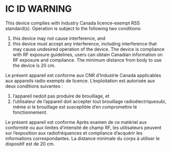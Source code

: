 # IC ID WARNING
This device complies with Industry Canada licence-exempt RSS standard(s). Operation is subject to the following two conditions:
1. this device may not cause interference, and
2. this device must accept any interference, including interference that may cause undesired operation of the device.
The device is compliance with RF exposure guidelines, users can obtain Canadian information on RF exposure and compliance. The minimum distance from body to use the device is 20 cm.

Le présent appareil est conforme aux CNR d’Industrie Canada applicables aux appareils radio exempts de licence. L’exploitation est autorisée aux deux conditions suivantes :
1. l’appareil nedoit pas produire de brouillage, et
2.  l’utilisateur de l’appareil doit accepter tout brouillage radioélectriquesubi, même si le brouillage est susceptible d’en compromettre le fonctionnement.

Le présent appareil est conforme Après examen de ce matériel aux conformité ou aux limites d’intensité de champ RF, les utilisateurs peuvent sur l’exposition aux radiofréquences et compliance d’acquérir les informations correspondantes. La distance minimale du corps à utiliser le dispositif est de 20 cm.

